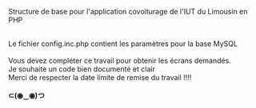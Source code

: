 Structure de base pour l'application covoiturage de l'IUT du Limousin en PHP <br />
<br />

Le fichier config.inc.php contient les paramètres pour la base MySQL <br /> </br>
Vous devez compléter ce travail pour obtenir les écrans demandés.  <br />
Je souhaite un code bien documenté et clair<br />
Merci de respecter la date limite de remise du travail !!!! <br /> <br />
<b> ⊂(◉‿◉)つ <b> <br />
